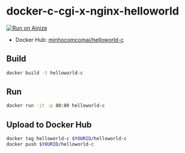 # docker-c-cgi-x-nginx-helloworld

[![Run on Ainize](https://ainize.ai/static/images/run_on_ainize_button.svg)](https://ainize.web.app/redirect?git_repo=github.com/minho-comcom-ai/docker-c-cgi-x-nginx-helloworld)
- Docker Hub: [minhocomcomai/helloworld-c](https://hub.docker.com/r/minhocomcomai/helloworld-c)

## Build

```bash
docker build -t helloworld-c
```

## Run

```bash
docker run -it -p 80:80 helloworld-c
```

## Upload to Docker Hub

```bash
docker tag helloworld-c $YOURID/helloworld-c
docker push $YOURID/helloworld-c
```
